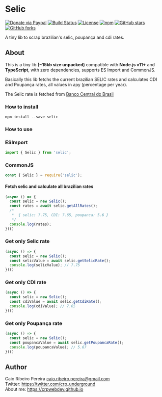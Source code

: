 # Selic

[![Donate via Paypal](https://img.shields.io/badge/donate-paypal-blue)](https://www.paypal.com/cgi-bin/webscr?cmd=_s-xclick&hosted_button_id=L8MUNAKECUULY&source=url) [![Build Status](https://app.travis-ci.com/caio-ribeiro-pereira/selic.svg?branch=main)](https://app.travis-ci.com/caio-ribeiro-pereira/selic) [![License](https://img.shields.io/github/license/caio-ribeiro-pereira/selic)](https://raw.githubusercontent.com/caio-ribeiro-pereira/selic/main/LICENSE) [![npm](https://img.shields.io/npm/v/selic)](https://www.npmjs.com/package/selic) [![GitHub stars](https://img.shields.io/github/stars/caio-ribeiro-pereira/selic)](https://github.com/caio-ribeiro-pereira/selic) [![GitHub forks](https://img.shields.io/github/forks/caio-ribeiro-pereira/selic)](https://github.com/caio-ribeiro-pereira/selic)

A tiny lib to scrap brazilian's selic, poupança and cdi rates.

## About

This is a tiny lib **(~15kb size unpacked)** compatible with **Node.js v11+** and **TypeScript**, with zero dependencies, supports ES Import and CommonJS.

Basically this lib fetchs the current brazilian SELIC rates and calculates CDI and Poupança rates, all values in apy (percentage per year).

The Selic rate is fetched from [Banco Central do Brasil](https://bcb.gov.br)


### How to install

```
npm install --save selic
```

### How to use  

### ESImport

``` javascript
import { Selic } from 'selic';
```

### CommonJS

``` javascript
const { Selic } = require('selic');
```

#### Fetch selic and calculate all brazilian rates

``` javascript
(async () => {
  const selic = new Selic();
  const rates = await selic.getAllRates();
  /* 
   *  { selic: 7.75, CDI: 7.65, poupanca: 5.6 }
   */
  console.log(rates);
})()
```

### Get only Selic rate

``` javascript
(async () => {
  const selic = new Selic();
  const selicValue = await selic.getSelicRate();
  console.log(selicValue); // 7.75
})()
```

### Get only CDI rate

``` javascript
(async () => {
  const selic = new Selic();
  const cdiValue = await selic.getCdiRate();
  console.log(cdiValue); // 7.65
})()
```

### Get only Poupança rate

``` javascript
(async () => {
  const selic = new Selic();
  const poupancaValue = await selic.getPoupancaRate();
  console.log(poupancaValue); // 5.67
})()
```

## Author

Caio Ribeiro Pereira <caio.ribeiro.pereira@gmail.com>  
Twitter: <https://twitter.com/crp_underground>  
About me: <https://crpwebdev.github.io>
